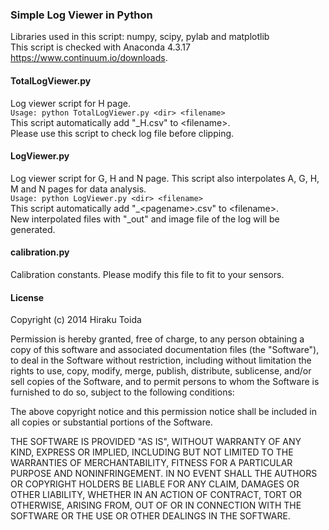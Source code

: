 ### Simple Log Viewer in Python
Libraries used in this script: numpy, scipy, pylab and matplotlib  
This script is checked with Anaconda 4.3.17 <https://www.continuum.io/downloads>.

#### TotalLogViewer.py
Log viewer script for H page.  
`Usage: python TotalLogViewer.py <dir> <filename>`  
This script automatically add "_H.csv" to &lt;filename&gt;.  
Please use this script to check log file before clipping.

#### LogViewer.py
Log viewer script for G, H and N page. This script also interpolates A, G, H, M and N pages for data analysis.  
`Usage: python LogViewer.py <dir> <filename>`  
This script automatically add "_&lt;pagename&gt;.csv" to &lt;filename&gt;.  
New interpolated files with "_out" and image file of the log will be generated.  

#### calibration.py
Calibration constants. Please modify this file to fit to your sensors.

#### License
Copyright (c) 2014 Hiraku Toida

Permission is hereby granted, free of charge, to any person obtaining a copy of this software and associated documentation files (the "Software"), to deal in the Software without restriction, including without limitation the rights to use, copy, modify, merge, publish, distribute, sublicense, and/or sell copies of the Software, and to permit persons to whom the Software is furnished to do so, subject to the following conditions:

The above copyright notice and this permission notice shall be included in all copies or substantial portions of the Software.

THE SOFTWARE IS PROVIDED "AS IS", WITHOUT WARRANTY OF ANY KIND, EXPRESS OR IMPLIED, INCLUDING BUT NOT LIMITED TO THE WARRANTIES OF MERCHANTABILITY, FITNESS FOR A PARTICULAR PURPOSE AND NONINFRINGEMENT. IN NO EVENT SHALL THE AUTHORS OR COPYRIGHT HOLDERS BE LIABLE FOR ANY CLAIM, DAMAGES OR OTHER LIABILITY, WHETHER IN AN ACTION OF CONTRACT, TORT OR OTHERWISE, ARISING FROM, OUT OF OR IN CONNECTION WITH THE SOFTWARE OR THE USE OR OTHER DEALINGS IN THE SOFTWARE.
